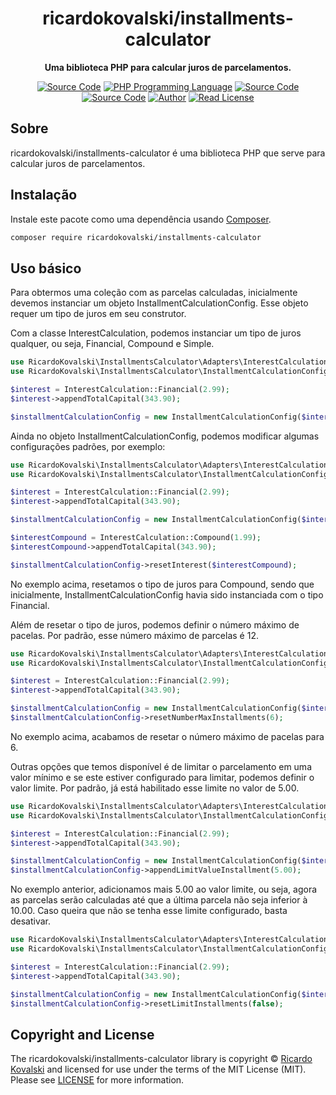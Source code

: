 <h1 align="center">ricardokovalski/installments-calculator</h1>

<p align="center">
    <strong>Uma biblioteca PHP para calcular juros de parcelamentos.</strong>
</p>

<p align="center">
    <a href="https://github.com/ricardokovalski/installments-calculator"><img src="http://img.shields.io/badge/source-ricardokovalski/interest--calculation-blue.svg" alt="Source Code"></a>
    <a href="https://php.net"><img src="https://img.shields.io/badge/php-%3E=5.6-777bb3.svg" alt="PHP Programming Language"></a>
    <a href="https://github.com/ricardokovalski/installments-calculator/releases"><img src="https://img.shields.io/github/release/ricardokovalski/installments-calculator.svg" alt="Source Code"></a>
    <a href="https://packagist.org/packages/ricardokovalski/installments-calculator"><img src="https://poser.pugx.org/ricardokovalski/installments-calculator/v/stable" alt="Source Code"></a>
    <a href="https://github.com/ricardokovalski"><img src="http://img.shields.io/badge/author-@ricardokovalski-blue.svg" alt="Author"></a>
    <a href="https://github.com/ricardokovalski/installments-calculator/blob/main/LICENSE"><img src="https://img.shields.io/badge/license-MIT-brightgreen.svg" alt="Read License"></a>
</p>

## Sobre

ricardokovalski/installments-calculator é uma biblioteca PHP que serve para calcular juros de parcelamentos.

## Instalação

Instale este pacote como uma dependência usando [Composer](https://getcomposer.org).

```bash
composer require ricardokovalski/installments-calculator
```

## Uso básico

Para obtermos uma coleção com as parcelas calculadas, inicialmente devemos
instanciar um objeto InstallmentCalculationConfig. Esse objeto requer um tipo
de juros em seu construtor.

Com a classe InterestCalculation, podemos instanciar um tipo de juros qualquer,
ou seja, Financial, Compound e Simple.

```php
use RicardoKovalski\InstallmentsCalculator\Adapters\InterestCalculation;
use RicardoKovalski\InstallmentsCalculator\InstallmentCalculationConfig;

$interest = InterestCalculation::Financial(2.99);
$interest->appendTotalCapital(343.90);

$installmentCalculationConfig = new InstallmentCalculationConfig($interest);
```

Ainda no objeto InstallmentCalculationConfig, podemos modificar algumas configurações
padrões, por exemplo:

```php
use RicardoKovalski\InstallmentsCalculator\Adapters\InterestCalculation;
use RicardoKovalski\InstallmentsCalculator\InstallmentCalculationConfig;

$interest = InterestCalculation::Financial(2.99);
$interest->appendTotalCapital(343.90);

$installmentCalculationConfig = new InstallmentCalculationConfig($interest);

$interestCompound = InterestCalculation::Compound(1.99);
$interestCompound->appendTotalCapital(343.90);

$installmentCalculationConfig->resetInterest($interestCompound);
```

No exemplo acima, resetamos o tipo de juros para Compound, sendo que inicialmente,
InstallmentCalculationConfig havia sido instanciada com o tipo Financial.

Além de resetar o tipo de juros, podemos definir o número máximo de pacelas. Por
padrão, esse número máximo de parcelas é 12.

```php
use RicardoKovalski\InstallmentsCalculator\Adapters\InterestCalculation;
use RicardoKovalski\InstallmentsCalculator\InstallmentCalculationConfig;

$interest = InterestCalculation::Financial(2.99);
$interest->appendTotalCapital(343.90);

$installmentCalculationConfig = new InstallmentCalculationConfig($interest);
$installmentCalculationConfig->resetNumberMaxInstallments(6);
```

No exemplo acima, acabamos de resetar o número máximo de pacelas para 6.

Outras opções que temos disponível é de limitar o parcelamento em uma 
valor mínimo e se este estiver configurado para limitar, podemos definir o 
valor limite.
Por padrão, já está habilitado esse limite no valor de 5.00.

```php
use RicardoKovalski\InstallmentsCalculator\Adapters\InterestCalculation;
use RicardoKovalski\InstallmentsCalculator\InstallmentCalculationConfig;

$interest = InterestCalculation::Financial(2.99);
$interest->appendTotalCapital(343.90);

$installmentCalculationConfig = new InstallmentCalculationConfig($interest);
$installmentCalculationConfig->appendLimitValueInstallment(5.00);
```

No exemplo anterior, adicionamos mais 5.00 ao valor limite, ou seja, agora as parcelas
serão calculadas até que a última parcela não seja inferior à 10.00.
Caso queira que não se tenha esse limite configurado, basta desativar.

```php
use RicardoKovalski\InstallmentsCalculator\Adapters\InterestCalculation;
use RicardoKovalski\InstallmentsCalculator\InstallmentCalculationConfig;

$interest = InterestCalculation::Financial(2.99);
$interest->appendTotalCapital(343.90);

$installmentCalculationConfig = new InstallmentCalculationConfig($interest);
$installmentCalculationConfig->resetLimitInstallments(false);
```



## Copyright and License

The ricardokovalski/installments-calculator library is copyright © [Ricardo Kovalski](https://github.com/ricardokovalski)
and licensed for use under the terms of the
MIT License (MIT). Please see [LICENSE](LICENSE) for more information.
